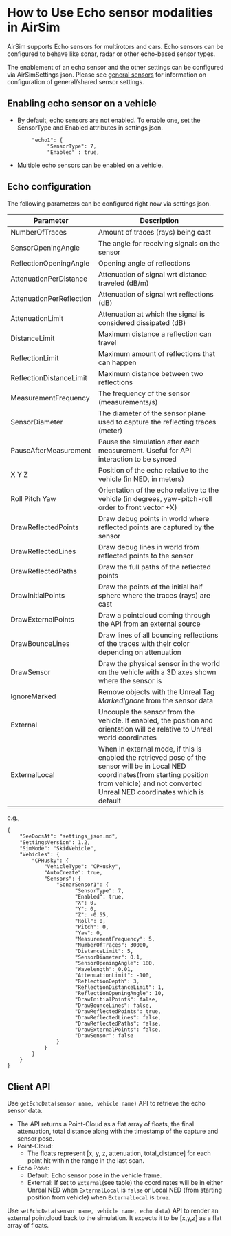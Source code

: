 # How to Use Echo sensor modalities in AirSim

AirSim supports Echo sensors for multirotors and cars.  Echo sensors can be configured to behave like sonar, radar or other echo-based sensor types.

The enablement of an echo sensor and the other settings can be configured via AirSimSettings json.
Please see [general sensors](sensors.md) for information on configuration of general/shared sensor settings.

## Enabling echo sensor on a vehicle
* By default, echo sensors are not enabled. To enable one, set the SensorType and Enabled attributes in settings json.
```
        "echo1": { 
             "SensorType": 7,
             "Enabled" : true,
```
* Multiple echo sensors can be enabled on a vehicle.

## Echo configuration
The following parameters can be configured right now via settings json.

Parameter                 | Description
--------------------------| ------------
NumberOfTraces            | Amount of traces (rays) being cast
SensorOpeningAngle        | The angle for receiving signals on the sensor
ReflectionOpeningAngle    | Opening angle of reflections
AttenuationPerDistance    | Attenuation of signal wrt distance traveled (dB/m)
AttenuationPerReflection  | Attenuation of signal wrt reflections (dB)
AttenuationLimit          | Attenuation at which the signal is considered dissipated (dB)
DistanceLimit             | Maximum distance a reflection can travel
ReflectionLimit           | Maximum amount of reflections that can happen
ReflectionDistanceLimit   | Maximum distance between two reflections 
MeasurementFrequency      | The frequency of the sensor (measurements/s)
SensorDiameter            | The diameter of the sensor plane used to capture the reflecting traces (meter)
PauseAfterMeasurement     | Pause the simulation after each measurement. Useful for API interaction to be synced
X Y Z                     | Position of the echo relative to the vehicle (in NED, in meters)                     
Roll Pitch Yaw            | Orientation of the echo relative to the vehicle  (in degrees, yaw-pitch-roll order to front vector +X)
DrawReflectedPoints       | Draw debug points in world where reflected points are captured by the sensor
DrawReflectedLines        | Draw debug lines in world from reflected points to the sensor
DrawReflectedPaths        | Draw the full paths of the reflected points
DrawInitialPoints         | Draw the points of the initial half sphere where the traces (rays) are cast
DrawExternalPoints        | Draw a pointcloud coming through the API from an external source
DrawBounceLines           | Draw lines of all bouncing reflections of the traces with their color depending on attenuation
DrawSensor                | Draw the physical sensor in the world on the vehicle with a 3D axes shown where the sensor is
IgnoreMarked              | Remove objects with the Unreal Tag _MarkedIgnore_ from the sensor data
External                  | Uncouple the sensor from the vehicle. If enabled, the position and orientation will be relative to Unreal world coordinates
ExternalLocal             | When in external mode, if this is enabled the retrieved pose of the sensor will be in Local NED coordinates(from starting position from vehicle) and not converted Unreal NED coordinates which is default
e.g.,
```
{
    "SeeDocsAt": "settings_json.md",
    "SettingsVersion": 1.2,
    "SimMode": "SkidVehicle",
	"Vehicles": {
		"CPHusky": {
			"VehicleType": "CPHusky",
			"AutoCreate": true,
			"Sensors": {
				"SonarSensor1": {
                      "SensorType": 7,
                      "Enabled": true,
                      "X": 0,
                      "Y": 0,
                      "Z": -0.55,
                      "Roll": 0,
                      "Pitch": 0,
                      "Yaw": 0,
                      "MeasurementFrequency": 5,
                      "NumberOfTraces": 30000,
                      "DistanceLimit": 5,
                      "SensorDiameter": 0.1,
                      "SensorOpeningAngle": 180,
                      "Wavelength": 0.01,
                      "AttenuationLimit": -100,
                      "ReflectionDepth": 3,
                      "ReflectionDistanceLimit": 1,
                      "ReflectionOpeningAngle": 10,
                      "DrawInitialPoints": false,
                      "DrawBounceLines": false,
                      "DrawReflectedPoints": true,
                      "DrawReflectedLines": false,
                      "DrawReflectedPaths": false,
                      "DrawExternalPoints": false,
                      "DrawSensor": false
				}	
			}
		}
	}
}
```

## Client API 
Use `getEchoData(sensor name, vehicle name)` API to retrieve the echo sensor data. 
* The API returns a Point-Cloud as a flat array of floats, the final attenuation, total distance along with the timestamp of the capture and sensor pose.
* Point-Cloud: 
  * The floats represent [x, y, z, attenuation, total_distance] for each point hit within the range in the last scan. 
* Echo Pose:
    * Default: Echo sensor pose in the vehicle frame. 
    * External: If set to `External`(see table) the coordinates will be in either Unreal NED when `ExternalLocal` is `false` or Local NED (from starting position from vehicle) when `ExternalLocal` is `true`.
    
Use `setEchoData(sensor name, vehicle name, echo data)` API to render an external pointcloud back to the simulation. It expects it to be [x,y,z] as a flat array of floats.